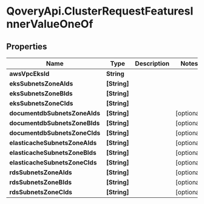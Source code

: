 # QoveryApi.ClusterRequestFeaturesInnerValueOneOf

## Properties

Name | Type | Description | Notes
------------ | ------------- | ------------- | -------------
**awsVpcEksId** | **String** |  | 
**eksSubnetsZoneAIds** | **[String]** |  | 
**eksSubnetsZoneBIds** | **[String]** |  | 
**eksSubnetsZoneCIds** | **[String]** |  | 
**documentdbSubnetsZoneAIds** | **[String]** |  | [optional] 
**documentdbSubnetsZoneBIds** | **[String]** |  | [optional] 
**documentdbSubnetsZoneCIds** | **[String]** |  | [optional] 
**elasticacheSubnetsZoneAIds** | **[String]** |  | [optional] 
**elasticacheSubnetsZoneBIds** | **[String]** |  | [optional] 
**elasticacheSubnetsZoneCIds** | **[String]** |  | [optional] 
**rdsSubnetsZoneAIds** | **[String]** |  | [optional] 
**rdsSubnetsZoneBIds** | **[String]** |  | [optional] 
**rdsSubnetsZoneCIds** | **[String]** |  | [optional] 


